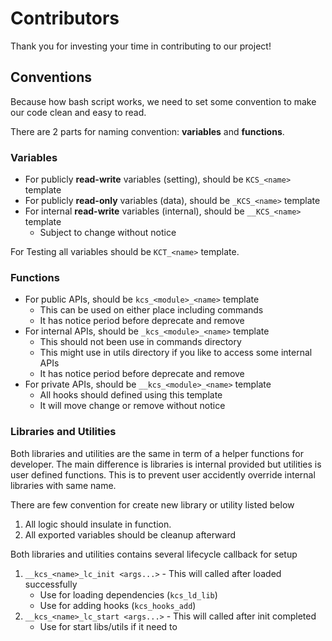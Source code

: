 # Contributors

Thank you for investing your time in contributing to our project!

## Conventions

Because how bash script works, we need to set some convention
to make our code clean and easy to read.

There are 2 parts for naming convention: **variables** and **functions**.

### Variables

- For publicly **read-write** variables (setting), should be `KCS_<name>` template
- For publicly **read-only** variables (data), should be `_KCS_<name>` template
- For internal **read-write** variables (internal), should be `__KCS_<name>` template
    - Subject to change without notice

For Testing all variables should be `KCT_<name>` template.

### Functions

- For public APIs, should be `kcs_<module>_<name>` template
    - This can be used on either place including commands
    - It has notice period before deprecate and remove
- For internal APIs, should be `_kcs_<module>_<name>` template
    - This should not been use in commands directory
    - This might use in utils directory if you like to access some internal APIs
    - It has notice period before deprecate and remove
- For private APIs, should be `__kcs_<module>_<name>` template
    - All hooks should defined using this template
    - It will move change or remove without notice

### Libraries and Utilities

Both libraries and utilities are the same in term of a helper functions
for developer. The main difference is libraries is internal provided
but utilities is user defined functions.
This is to prevent user accidently override internal libraries with same name.

There are few convention for create new library or utility listed below

1. All logic should insulate in function.
2. All exported variables should be cleanup afterward

Both libraries and utilities contains several lifecycle callback for setup

1. `__kcs_<name>_lc_init <args...>` - This will called after loaded successfully
    - Use for loading dependencies (`kcs_ld_lib`)
    - Use for adding hooks (`kcs_hooks_add`)
2. `__kcs_<name>_lc_start <args...>` - This will called after init completed
    - Use for start libs/utils if it need to
